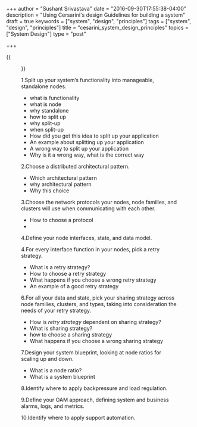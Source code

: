 +++
author = "Sushant Srivastava"
date = "2016-09-30T17:55:38-04:00"
description = "Using Cersarini's design Guidelines for building a system"
draft = true
keywords = ["system", "design", "principles"]
tags = ["system", "design", "principles"]
title = "cesarini_system_design_principles"
topics = ["System Design"]
type = "post"

+++

{{<figure src="/orrery.jpg" attr="" class="col-md-offset-3" attr="Photo from Wikipedia : Faithful photographic reproduction of a two-dimensional, public domain work of art.">}}


1.Split up your system’s functionality into manageable, standalone nodes.

* what is functionality
* what is node
* why standalone
* how to split up
* why split-up
* when split-up
* How did you get this idea to split up your application
* An example about splitting up your application
* A wrong way to split up your application
* Why is it a wrong way, what is the correct way

2.Choose a distributed architectural pattern.

* Which architectural pattern
* why architectural pattern
* Why this choice

3.Choose the network protocols your nodes, node families, and clusters will use when communicating with each other.

* How to choose a protocol
*

4.Define your node interfaces, state, and data model.

4.For every interface function in your nodes, pick a retry strategy.

* What is a retry strategy?
* How to choose a retry strategy
* What happens if you choose a wrong retry strategy
* An example of a good retry strategy

6.For all your data and state, pick your sharing strategy across node families, clusters, and types, taking into consideration the needs of your retry strategy.

* How is *retry strategy* dependent on sharing strategy?
* What is sharing strategy?
* how to choose a sharing strategy
* What happens if you choose a wrong sharing strategy

7.Design your system blueprint, looking at node ratios for scaling up and down.

* What is a node ratio?
* What is a system blueprint

8.Identify where to apply backpressure and load regulation.

9.Define your OAM approach, defining system and business alarms, logs, and metrics.

10.Identify where to apply support automation.
